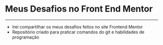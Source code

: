 # Meus Desafios no Front End Mentor
--------------------------------------

- Irei compartilhar os meus desafios feitos no site Frontend Mentor
- Repositório criado para praticar comandos do git e habilidades de programação
